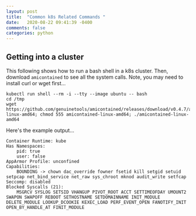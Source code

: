 ```yaml
---
layout: post
title:  "Common k8s Related Commands "
date:   2020-08-22 09:41:39 -0400 
comments: false
categories: python
---
```



## Getting into a cluster

This following shows how to run a bash shell in
a k8s cluster. Then, download `amicontained` to see 
all the system calls. Note, you may need to install
curl or wget first...


```
kubectl run shell --rm -i --tty --image ubuntu -- bash
cd /tmp
wget https://github.com/genuinetools/amicontained/releases/download/v0.4.7/amicontained-linux-amd64; chmod 555 amicontained-linux-amd64; ./amicontained-linux-amd64

```

Here's the example output...


```
Container Runtime: kube
Has Namespaces:
	pid: true
	user: false
AppArmor Profile: unconfined
Capabilities:
	BOUNDING -> chown dac_override fowner fsetid kill setgid setuid setpcap net_bind_service net_raw sys_chroot mknod audit_write setfcap
Seccomp: disabled
Blocked Syscalls (21):
	MSGRCV SYSLOG SETSID VHANGUP PIVOT_ROOT ACCT SETTIMEOFDAY UMOUNT2 SWAPON SWAPOFF REBOOT SETHOSTNAME SETDOMAINNAME INIT_MODULE DELETE_MODULE LOOKUP_DCOOKIE KEXEC_LOAD PERF_EVENT_OPEN FANOTIFY_INIT OPEN_BY_HANDLE_AT FINIT_MODULE


```





<div id="fb-root"></div>
<script>(function(d, s, id) {
  var js, fjs = d.getElementsByTagName(s)[0];
  if (d.getElementById(id)) return;
  js = d.createElement(s); js.id = id;
  js.src = "//connect.facebook.net/en_US/sdk.js#xfbml=1&version=v2.8&appId=671657696349259";
  fjs.parentNode.insertBefore(js, fjs);
}(document, 'script', 'facebook-jssdk'));</script>


<!--  Enter text below, if you want -->


<div class="fb-comments"  data-numposts="5"></div>






